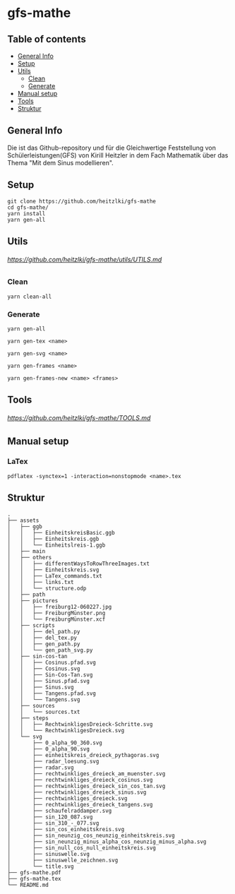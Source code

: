 # gfs-mathe

## Table of contents

- [General Info](#general-Info)
- [Setup](#setup)
- [Utils](#utils)
  - [Clean](#clean)
  - [Generate](#generate)
- [Manual setup](#manual-setup)
- [Tools](#Tools)
- [Struktur](#struktur)

## General Info

Die ist das Github-repository und für die Gleichwertige Feststellung von Schülerleistungen(GFS) von Kirill Heitzler in dem Fach Mathematik über das Thema "Mit dem Sinus modellieren".

## Setup

```
git clone https://github.com/heitzlki/gfs-mathe
cd gfs-mathe/
yarn install
yarn gen-all
```

## Utils

###### https://github.com/heitzlki/gfs-mathe/utils/UTILS.md

### Clean

```
yarn clean-all
```

### Generate

```
yarn gen-all

yarn gen-tex <name>

yarn gen-svg <name>

yarn gen-frames <name>

yarn gen-frames-new <name> <frames>
```

## Tools

###### https://github.com/heitzlki/gfs-mathe/TOOLS.md

## Manual setup

### LaTex

```
pdflatex -synctex=1 -interaction=nonstopmode <name>.tex
```

## Struktur

```
.
├── assets
│   ├── ggb
│   │   ├── EinheitskreisBasic.ggb
│   │   ├── Einheitskreis.ggb
│   │   └── Einheitslreis-1.ggb
│   ├── main
│   ├── others
│   │   ├── differentWaysToRowThreeImages.txt
│   │   ├── Einheitskreis.svg
│   │   ├── LaTex_commands.txt
│   │   ├── links.txt
│   │   └── structure.odp
│   ├── path
│   ├── pictures
│   │   ├── freiburg12-060227.jpg
│   │   ├── FreiburgMünster.png
│   │   └── FreiburgMünster.xcf
│   ├── scripts
│   │   ├── del_path.py
│   │   ├── del_tex.py
│   │   ├── gen_path.py
│   │   └── gen_path_svg.py
│   ├── sin-cos-tan
│   │   ├── Cosinus.pfad.svg
│   │   ├── Cosinus.svg
│   │   ├── Sin-Cos-Tan.svg
│   │   ├── Sinus.pfad.svg
│   │   ├── Sinus.svg
│   │   ├── Tangens.pfad.svg
│   │   └── Tangens.svg
│   ├── sources
│   │   └── sources.txt
│   ├── steps
│   │   ├── RechtwinkligesDreieck-Schritte.svg
│   │   └── RechtwinkligesDreieck.svg
│   └── svg
│       ├── 0_alpha_90_360.svg
│       ├── 0_alpha_90.svg
│       ├── einheitskreis_dreieck_pythagoras.svg
│       ├── radar_loesung.svg
│       ├── radar.svg
│       ├── rechtwinkliges_dreieck_am_muenster.svg
│       ├── rechtwinkliges_dreieck_cosinus.svg
│       ├── rechtwinkliges_dreieck_sin_cos_tan.svg
│       ├── rechtwinkliges_dreieck_sinus.svg
│       ├── rechtwinkliges_dreieck.svg
│       ├── rechtwinkliges_dreieck_tangens.svg
│       ├── schaufelraddamper.svg
│       ├── sin_120_087.svg
│       ├── sin_310_-_077.svg
│       ├── sin_cos_einheitskreis.svg
│       ├── sin_neunzig_cos_neunzig_einheitskreis.svg
│       ├── sin_neunzig_minus_alpha_cos_neunzig_minus_alpha.svg
│       ├── sin_null_cos_null_einheitskreis.svg
│       ├── sinuswelle.svg
│       ├── sinuswelle_zeichnen.svg
│       └── title.svg
├── gfs-mathe.pdf
├── gfs-mathe.tex
└── README.md
```
